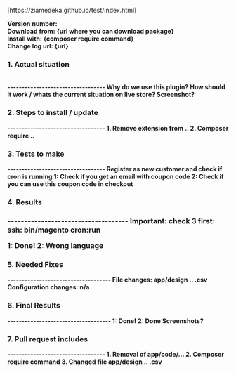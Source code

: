 <p>[https://ziamedeka.github.io/test/index.html]</p>


<strong>Version number:<strong> 																	<br />
<strong>Download from:</strong> {url where you can download package}								<br />
<strong>Install with:</strong> {composer require command}											<br />
<strong>Change log url:</strong> {url}																<br />

<p><h3>1. Actual situation</h3></p>																	<br />
----------------------------------
Why do we use this plugin? How should it work / whats the current situation on live store?
Screenshot?


<h3>2. Steps to install / update</h3>
----------------------------------
1. Remove extension from ..
2. Composer require ..


<h3>3. Tests to make</h3>
----------------------------------
Register as new customer and check if cron is running
1: Check if you get an email with coupon code
2: Check if you can use this coupon code in checkout


<h3>4. Results<h3>
------------------------------------
Important: check 3 first:
	ssh: bin/magento cron:run

1: Done!
2: Wrong language


<h3>5. Needed Fixes</h3>
------------------------------------
File changes: app/design .. .csv
Configuration changes: n/a


<h3>6. Final Results</h3>
------------------------------------
1: Done!
2: Done
Screenshots?


<h3>7. Pull request includes</h3>
----------------------------------
1. Removal of app/code/...
2. Composer require command 
3. Changed file app/design .. .csv

